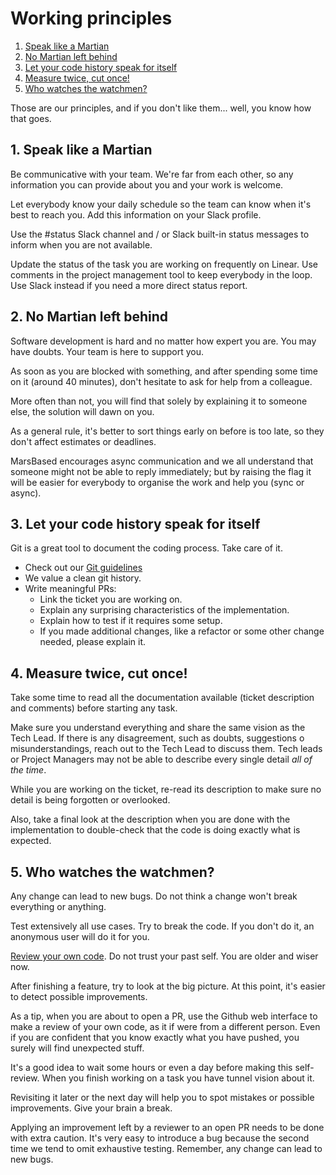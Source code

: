 # Working principles

1. [Speak like a Martian](#SpeaklikeaMartian)
2. [No Martian left behind](#NoMartianleftbehind)
3. [Let your code history speak for itself](#Letyourcodehistoryspeakforitself)
4. [Measure twice, cut once!](#Measuretwicecutonce)
5. [Who watches the watchmen?](#Whowatchesthewatchmen)

Those are our principles, and if you don't like them... well, you know how that goes.

## 1. <a name='SpeaklikeaMartian'></a>Speak like a Martian

Be communicative with your team. We're far from each other, so any information you can provide about you and your work is welcome.

Let everybody know your daily schedule so the team can know when it's best to reach you. Add this information on your Slack profile.

Use the #status Slack channel and / or Slack built-in status messages to inform when you are not available.

Update the status of the task you are working on frequently on Linear. Use comments in the project management tool to keep everybody in the loop. Use Slack instead if you need a more direct status report.

## 2. <a name='NoMartianleftbehind'></a>No Martian left behind

Software development is hard and no matter how expert you are. You may have doubts. Your team is here to support you.

As soon as you are blocked with something, and after spending some time on it (around 40 minutes), don't hesitate to ask for help from a colleague.

More often than not, you will find that solely by explaining it to someone else, the solution will dawn on you.

As a general rule, it's better to sort things early on before is too late, so they don't affect estimates or deadlines.

MarsBased encourages async communication and we all understand that someone might not be able to reply immediately; but by raising the flag it will be easier for everybody to organise the work and help you (sync or async).

## 3. <a name='Letyourcodehistoryspeakforitself'></a>Let your code history speak for itself

Git is a great tool to document the coding process. Take care of it.

- Check out our [Git guidelines](https://github.com/MarsBased/handbook/blob/master/guides/development/git-guidelines.md)
- We value a clean git history.
- Write meaningful PRs:
  - Link the ticket you are working on.
  - Explain any surprising characteristics of the implementation.
  - Explain how to test if it requires some setup.
  - If you made additional changes, like a refactor or some other change needed, please explain it.

## 4. <a name='Measuretwicecutonce'></a>Measure twice, cut once!

Take some time to read all the documentation available (ticket description and comments) before starting any task.

Make sure you understand everything and share the same vision as the Tech Lead. If there is any disagreement, such as doubts, suggestions o misunderstandings, reach out to the Tech Lead to discuss them. Tech leads or Project Managers may not be able to describe every single detail _all of the time_.

While you are working on the ticket, re-read its description to make sure no detail is being forgotten or overlooked.

Also, take a final look at the description when you are done with the implementation to double-check that the code is doing exactly what is expected.

## 5. <a name='Whowatchesthewatchmen'></a>Who watches the watchmen?

Any change can lead to new bugs. Do not think a change won't break everything or anything.

Test extensively all use cases. Try to break the code. If you don't do it, an anonymous user will do it for you.

[Review your own code](/guides/development/code-reviews-guidelines.md). Do not trust your past self. You are older and wiser now.

After finishing a feature, try to look at the big picture. At this point, it's easier to detect possible improvements.

As a tip, when you are about to open a PR, use the Github web interface to make a review of your own code, as it if were from a different person. Even if you are confident that you know exactly what you have pushed, you surely will find unexpected stuff.

It's a good idea to wait some hours or even a day before making this self-review. When you finish working on a task you have tunnel vision about it.

Revisiting it later or the next day will help you to spot mistakes or possible improvements. Give your brain a break.

Applying an improvement left by a reviewer to an open PR needs to be done with extra caution. It's very easy to introduce a bug because the second time we tend to omit exhaustive testing. Remember, any change can lead to new bugs.
